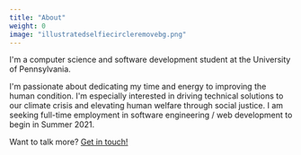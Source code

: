 ```yaml
---
title: "About"
weight: 0
image: "illustratedselfiecircleremovebg.png"
---
```


I'm a computer science and software development student at the University of Pennsylvania.

I'm passionate about dedicating my time and energy to improving the human condition. I'm especially interested in driving technical solutions to our climate crisis and elevating human welfare through social justice. I am seeking full-time employment in software engineering / web development to begin in Summer 2021.

Want to talk more? [Get in touch!](#contact)
